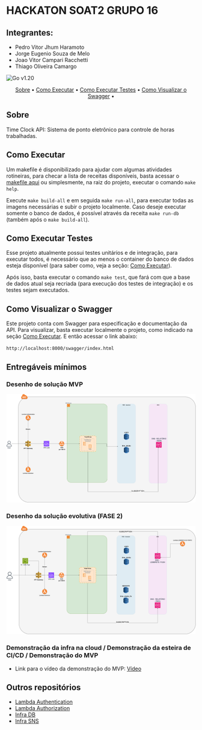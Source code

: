 # HACKATON SOAT2 GRUPO 16

## Integrantes:
- Pedro Vitor Jhum Haramoto
- Jorge Eugenio Souza de Melo
- Joao Vitor Campari Racchetti
- Thiago Oliveira Camargo


![Go v1.20](https://img.shields.io/badge/go-v1.20-blue)

<p align="center">
 <a href="#sobre">Sobre</a> •
 <a href="#como-executar">Como Executar</a> •
 <a href="#como-executar-testes">Como Executar Testes</a> •
 <a href="#como-visualizar-o-swagger">Como Visualizar o Swagger</a> •
</p>

## Sobre
Time Clock API: Sistema de ponto eletrônico para controle de horas trabalhadas.

## Como Executar

Um makefile é disponibilizado para ajudar com algumas atividades rotineiras, para checar a lista de receitas disponíveis, basta acessar o [makefile aqui](./Makefile) ou simplesmente, na raiz do projeto, executar o comando `make help`.

Execute `make build-all` e em seguida `make run-all`, para executar todas as imagens necessárias e subir o projeto localmente. Caso deseje executar somente o banco de dados, é possível através da receita `make run-db` (também após o `make build-all`).

## Como Executar Testes

Esse projeto atualmente possui testes unitários e de integração, para executar todos, é necessário que ao menos o container do banco de dados esteja disponível (para saber como, veja a seção: [Como Executar](#como-executar)).

Após isso, basta executar o comando `make test`, que fará com que a base de dados atual seja recriada (para execução dos testes de integração) e os testes sejam executados.

## Como Visualizar o Swagger

Este projeto conta com Swagger para especificação e documentação da API. Para visualizar, basta executar localmente o projeto, como indicado na seção [Como Executar](#como-executar). E então acessar o link abaixo:

`http://localhost:8000/swagger/index.html`

## Entregáveis mínimos
### Desenho de solução MVP
![Desenho de solução MVP](./gdocs/FASE_1.drawio.png)
### Desenho da solução evolutiva (FASE 2)
![Desenho da solução evolutiva](./gdocs/FASE_2.drawio.png)
### Demonstração da infra na cloud / Demonstração da esteira de CI/CD / Demonstração do MVP
- Link para o vídeo da demonstração do MVP: [Vídeo](https://www.youtube.com/watch?v=bJHLvNFdpAo)

## Outros repositórios
- [Lambda Authentication](https://github.com/postech-soat2-grupo16/hackathon-lambda-authentication)
- [Lambda Authorization](https://github.com/postech-soat2-grupo16/hackathon-lambda-authorization)
- [Infra DB](https://github.com/postech-soat2-grupo16/hackathon-infra-db)
- [Infra SNS](https://github.com/postech-soat2-grupo16/hackathon-infra-sns)